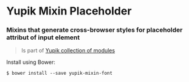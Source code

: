 Yupik Mixin Placeholder
=======================

### Mixins that generate cross-browser styles for placeholder attribut of input element

> Is part of [Yupik collection of modules](https://github.com/laurentperroteau/yupik)

Install using Bower:

    $ bower install --save yupik-mixin-font
